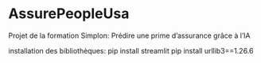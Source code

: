 # AssurePeopleUsa
Projet de la formation Simplon: Prédire une prime d’assurance grâce à l’IA

installation des bibliothèques:
pip install streamlit
pip install urllib3==1.26.6
